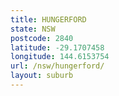 ```yaml
---
title: HUNGERFORD
state: NSW
postcode: 2840
latitude: -29.1707458
longitude: 144.6153754
url: /nsw/hungerford/
layout: suburb
---
```

